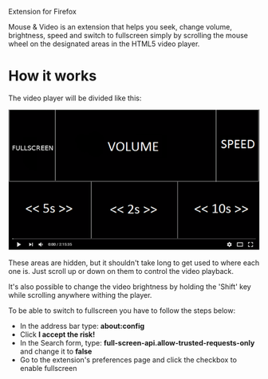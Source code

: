 Extension for Firefox

Mouse & Video is an extension that helps you seek, change volume, brightness, speed and switch to fullscreen simply by scrolling the mouse wheel on the designated areas in the HTML5 video player. 


<h1>How it works</h1>

The video player will be divided like this:

<img src="img/player.png" />

These areas are hidden, but it shouldn't take long to get used to where each one is. Just scroll up or down on them to control the video playback.

It's also possible to change the video brightness by holding the 'Shift' key while scrolling anywhere withing the player.

To be able to switch to fullscreen you have to follow the steps below:
<ul>
  <li>In the address bar type: <b>about:config</b><br>
  <li>Click <b>I accept the risk!</b><br>
  <li>In the Search form, type: <b>full-screen-api.allow-trusted-requests-only</b> and change it to <b>false</b>
  <li>Go to the extension's preferences page and click the checkbox to enable fullscreen
</ul>

